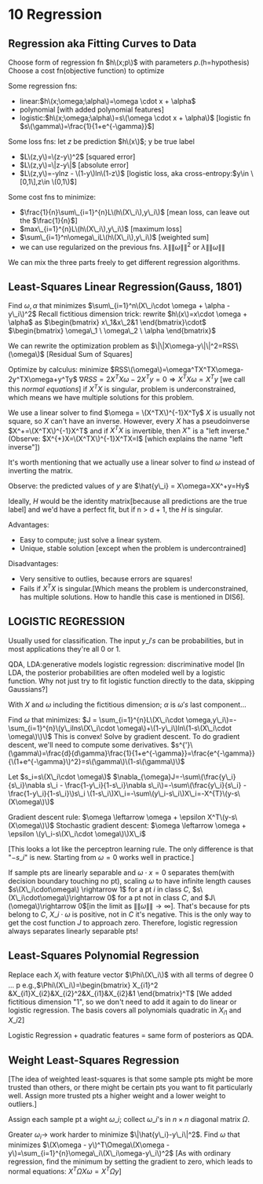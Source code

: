 # 10 Regression

## Regression aka Fitting Curves to Data

Choose form of regression fn $h\(x;p\)$ with parameters $p$.\(h=hypothesis\) Choose a cost fn\(objective function\) to optimize

Some regression fns:

* linear:$h\(x;\omega;\alpha\)=\omega \cdot x + \alpha$
* polynomial \[with added polynomial features\]
* logistic:$h\(x;\omega;\alpha\)=s\(\omega \cdot x + \alpha\)$ \[logistic fn $s\(\gamma\)=\frac{1}{1+e^{-\gamma}}$\]

Some loss fns: let $z$ be prediction $h\(x\)$; y be true label

* $L\(z,y\)=\(z-y\)^2$ \[squared error\]
* $L\(z,y\)=\|z-y\|$ \[absolute error\]
* $L\(z,y\)=-ylnz - \(1-y\)ln\(1-z\)$ \[logistic loss, aka cross-entropy:$y\in \[0,1\],z\in \(0,1\)$\]

Some cost fns to minimize:

* $\frac{1}{n}\sum\_{i=1}^{n}L\(h\(X\_i\),y\_i\)$ \[mean loss, can leave out the $\frac{1}{n}$\]
* $max\_{i=1}^{n}L\(h\(X\_i\),y\_i\)$ \[maximum loss\]
* $\sum\_{i=1}^n\omega\_iL\(h\(X\_i\),y\_i\)$ \[weighted sum\]
* we can use regularized on the previous fns. $\lambda\|\|\omega\|\|^2$ or $\lambda \|\|\omega\|\|$

We can mix the three parts freely to get different regression algorithms.

## Least-Squares Linear Regression\(Gauss, 1801\)

Find $\omega,\alpha$ that minimizes $\sum\_{i=1}^n\(X\_i\cdot \omega + \alpha - y\_i\)^2$ Recall fictitious dimension trick: rewrite $h\(x\)=x\cdot \omega + \alpha$ as $\begin{bmatrix} x\_1&x\_2&1 \end{bmatrix}\cdot$ $\begin{bmatrix} \omega\_1 \ \omega\_2 \ \alpha \end{bmatrix}$

We can rewrite the optimization problem as $\|\|X\omega-y\|\|^2=RSS\(\omega\)$ \[Residual Sum of Squares\]

Optimize by calculus: minimize $RSS\(\omega\)=\omega^TX^TX\omega-2y^TX\omega+y^Ty$ $\nabla RSS=2X^TX\omega - 2X^Ty=0 \Rightarrow X^TX\omega=X^Ty$ \[we call this _normal equations_\] if $X^TX$ is singular, problem is underconstrained, which means we have multiple solutions for this problem.

We use a linear solver to find $\omega = \(X^TX\)^{-1}X^Ty$ $X$ is usually not square, so $X$ can't have an inverse. However, every $X$ has a pseudoinverse $X^+=\(X^TX\)^{-1}X^T$ and if $X^TX$ is invertible, then $X^{+}$ is a "left inverse."\(Observe: $X^{+}X=\(X^TX\)^{-1}X^TX=I$ \[which explains the name "left inverse"\]\)

It's worth mentioning that we actually use a linear solver to find $\omega$ instead of inverting the matrix.

Observe: the predicted values of $y$ are $\hat{y\_i} = X\omega=XX^+y=Hy$

Ideally, $H$ would be the identity matrix\[because all predictions are the true label\] and we'd have a perfect fit, but if n &gt; d + 1, the $H$ is singular.

Advantages:

* Easy to compute; just solve a linear system.
* Unique, stable solution \[except when the problem is undercontrained\]

Disadvantages:

* Very sensitive to outlies, because errors are squares!
* Fails if $X^TX$ is singular.\[Which means the problem is underconstrained, has multiple solutions. How to handle this case is mentioned in DIS6\].

## LOGISTIC REGRESSION

Usually used for classification. The input $y\_i's$ can be probabilities, but in most applications they're all 0 or 1.

QDA, LDA:generative models logistic regression: discriminative model \[In LDA, the posterior probabilities are often modeled well by a logistic function. Why not just try to fit logistic function directly to the data, skipping Gaussians?\]

With $X$ and $\omega$ including the fictitious dimension; $\alpha$ is $\omega's$ last component...

Find $\omega$ that minimizes: $J = \sum_{i=1}^{n}L\(X\_i\cdot \omega,y\_i\)=-\sum_{i=1}^{n}\(y\_ilns\(X\_i\cdot \omega\)+\(1-y\_i\)ln\(1-s\(X\_i\cdot \omega\)\)\)$ This is convex! Solve by gradient descent. To do gradient descent, we'll need to compute some derivatives. $s^{'}\(\gamma\)=\frac{d}{d\gamma}\frac{1}{1+e^{-\gamma}}=\frac{e^{-\gamma}}{\(1+e^{-\gamma}\)^2}=s\(\gamma\)\(1-s\(\gamma\)\)$

Let $s_i=s\(X\_i\cdot \omega\)$ $\nabla_{\omega}J=-\sum\(\frac{y\_i}{s\_i}\nabla s\_i - \frac{1-y\_i}{1-s\_i}\nabla s\_i\)=-\sum\(\frac{y\_i}{s\_i} - \frac{1-y\_i}{1-s\_i}\)s\_i \(1-s\_i\)X\_i=-\sum\(y\_i-s\_i\)X\_i=-X^{T}\(y-s\(X\omega\)\)$

Gradient descent rule: $\omega \leftarrow \omega + \epsilon X^T\(y-s\(X\omega\)\)$ Stochastic gradient descent: $\omega \leftarrow \omega + \epsilon \(y\_i-s\(X\_i\cdot \omega\)\)X\_i$

\[This looks a lot like the perceptron learning rule. The only difference is that "$-s\_{i}$" is new. Starting from $\omega=0$ works well in practice.\]

If sample pts are linearly separable and $\omega \cdot x = 0$ separates them\(with decision boundary touching no pt\), scaling $\omega$ to have infinite length causes $s\(X\_i\cdot\omega\) \rightarrow 1$ for a pt $i$ in class $C$, $s\(X\_i\cdot\omega\)\rightarrow 0$ for a pt not in class $C$, and $J\(\omega\)\rightarrow 0$\[in the limit as $\|\|\omega\|\|\rightarrow \infty$\]. That's because for pts belong to $C$, $X\_i\cdot \omega$ is positive, not in $C$ it's negative. This is the only way to get the cost function $J$ to approach zero. Therefore, logistic regression always separates linearly separable pts!

## Least-Squares Polynomial Regression

Replace each $X_i$ with feature vector $\Phi\(X\_i\)$ with all terms of degree 0 ... p e.g.,$\Phi\(X\_i\)=\begin{bmatrix} X_{i1}^2 &X_{i1}X_{i2}&X_{i2}^2&X_{i1}&X_{i2}&1 \end{bmatrix}^T$ \[We added fictitious dimension "1", so we don't need to add it again to do linear or logistic regression. The basis covers all polynomials quadratic in $X_{i1}$ and $X\_{i2}$\]

Logistic Regression + quadratic features = same form of posteriors as QDA.

## Weight Least-Squares Regression

\[The idea of weighted least-squares is that some sample pts might be more trusted than others, or there might be certain pts you want to fit particularly well. Assign more trusted pts a higher weight and a lower weight to outliers.\]

Assign each sample pt a wight $\omega\_i$; collect $\omega\_i$'s in $n\times n$ diagonal matrix $\Omega$.

Greater $\omega_i \rightarrow$ work harder to minimize $\|\hat{y\_i}-y\_i\|^2$. Find $\omega$ that minimizes $\(X\omega - y\)^T\Omega\(X\omega - y\)=\sum_{i=1}^{n}\omega\_i\(X\_i\omega-y\_i\)^2$ \[As with ordinary regression, find the minimum by setting the gradient to zero, which leads to normal equations: $X^{T}\Omega X\omega = X^{T}\Omega y$\]


